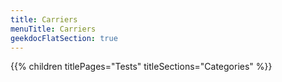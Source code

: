 ```yaml
---
title: Carriers
menuTitle: Carriers 
geekdocFlatSection: true
---
```


{{% children titlePages="Tests" titleSections="Categories" %}}